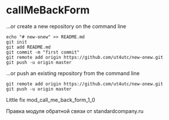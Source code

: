 # callMeBackForm

…or create a new repository on the command line

```
echo "# new-onew" >> README.md
git init
git add README.md
git commit -m "first commit"
git remote add origin https://github.com/ut4utc/new-onew.git
git push -u origin master
```
…or push an existing repository from the command line

```
git remote add origin https://github.com/ut4utc/new-onew.git
git push -u origin master
```

Little fix mod_call_me_back_form_1_0 

Правка модуля обратной связи от standardcompany.ru
